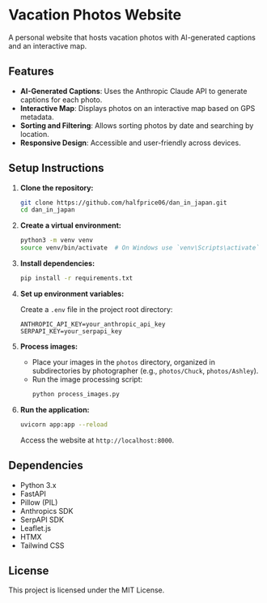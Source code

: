 # Vacation Photos Website

A personal website that hosts vacation photos with AI-generated captions and an interactive map.

## Features

- **AI-Generated Captions**: Uses the Anthropic Claude API to generate captions for each photo.
- **Interactive Map**: Displays photos on an interactive map based on GPS metadata.
- **Sorting and Filtering**: Allows sorting photos by date and searching by location.
- **Responsive Design**: Accessible and user-friendly across devices.

## Setup Instructions

1. **Clone the repository:**
   ```bash
   git clone https://github.com/halfprice06/dan_in_japan.git
   cd dan_in_japan
   ```

2. **Create a virtual environment:**
   ```bash
   python3 -m venv venv
   source venv/bin/activate  # On Windows use `venv\Scripts\activate`
   ```

3. **Install dependencies:**
   ```bash
   pip install -r requirements.txt
   ```

4. **Set up environment variables:**

   Create a `.env` file in the project root directory:
   ```env:.env
   ANTHROPIC_API_KEY=your_anthropic_api_key
   SERPAPI_KEY=your_serpapi_key
   ```

5. **Process images:**

   - Place your images in the `photos` directory, organized in subdirectories by photographer (e.g., `photos/Chuck`, `photos/Ashley`).
   - Run the image processing script:
     ```bash
     python process_images.py
     ```

6. **Run the application:**
   ```bash
   uvicorn app:app --reload
   ```

   Access the website at `http://localhost:8000`.

## Dependencies

- Python 3.x
- FastAPI
- Pillow (PIL)
- Anthropics SDK
- SerpAPI SDK
- Leaflet.js
- HTMX
- Tailwind CSS

## License

This project is licensed under the MIT License. 